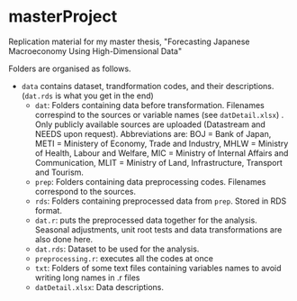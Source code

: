 # masterProject
Replication material for my master thesis, "Forecasting Japanese Macroeconomy Using High-Dimensional Data"  

Folders are organised as follows.  
* `data` contains dataset, trandformation codes, and their descriptions. (`dat.rds` is what you get in the end)  
    * `dat`: Folders containing data before transformation. Filenames correspind to the sources or variable names (see `datDetail.xlsx`) . Only publicly available sources are uploaded (Datastream and NEEDS upon request). Abbreviations are: BOJ = Bank of Japan, METI = Ministery of Economy, Trade and Industry, MHLW = Ministry of Health, Labour and Welfare, MIC = Ministry of Internal Affairs and Communication, MLIT = Ministry of Land, Infrastructure, Transport and Tourism. 
    * `prep`: Folders containing data preprocessing codes. Filenames correspond to the sources.  
    * `rds`: Folders containing preprocessed data from `prep`. Stored in RDS format.  
    * `dat.r`: puts the preprocessed data together for the analysis. Seasonal adjustments, unit root tests and data transformations are also done here.
    * `dat.rds`: Dataset to be used for the analysis.  
    * `preprocessing.r`: executes all the codes at once  
    * `txt`: Folders of some text files containing variables names to avoid writing long names in .r files
    * `datDetail.xlsx`: Data descriptions. 
    
